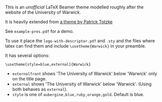 This is an *unofficial* LaTeX Beamer theme modelled roughly after the website of the University of Warwick.

It is heavily extended from [a theme by Patrick Totzke][from]

See `example-pres.pdf` for a demo.

To use it place the `logo-with-descriptor.pdf` and `.sty` and the files where latex can find them and include
`\usetheme{Warwick}` in your preamble.


It has several options:

`\usetheme[style=blue,external]{Warwick}`

* `externalfront` shows 'The University of Warwick' below 'Warwick' only on the title page.
* `external` shows 'The University of Warwick' below 'Warwick'. (Using both behaves as `external`).
* `style` is one of `aubergine,blue,ruby,orange,gold`. Default is blue.

[from]: https://github.com/pazz/beamerthemeWarwick
